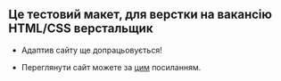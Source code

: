 ## Це тестовий макет, для верстки на вакансію HTML/CSS верстальщик
- Адаптив сайту ще допрацьовується!
* Переглянути сайт можете за [цим](https://anatolysoroka.github.io/Furniture/) посиланням.
